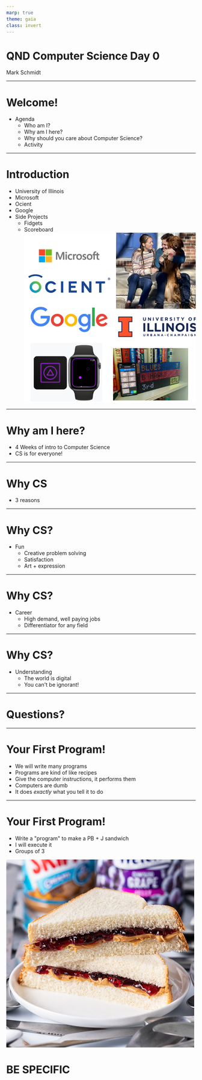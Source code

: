 ```yaml
---
marp: true
theme: gaia
class: invert
---
```


# QND Computer Science Day 0
Mark Schmidt

--- 

# Welcome!

- Agenda
    - Who am I?
    - Why am I here?
    - Why should you care about Computer Science?
    - Activity

---

# Introduction

- University of Illinois
- Microsoft
- Ocient
- Google
- Side Projects
    - Fidgets
    - Scoreboard
![bg right w:500](../assets/collage.png)

---

# Why am I here?

- 4 Weeks of intro to Computer Science
- CS is for everyone!



<!-- -->
<!-- Computer science can be really hard to self-teach -->
<!-- When I pitched this class, originally it was just for students who wished to learn about CS -->
---

# Why CS

- 3 reasons

---

# Why CS? 

- Fun
    - Creative problem solving
    - Satisfaction
    - Art + expression


---
# Why CS?

- Career
    - High demand, well paying jobs
    - Differentiator for any field

---

# Why CS?

- Understanding
    - The world is digital
    - You can't be ignorant!

<!-- -->
<!-- Even if you're not a computer person or a science person, you might find you enjoy the problem solving aspects! -->

---

# Questions?

<!-- -->
<!-- Any questions on what we're doing? -->
<!-- What's my role at Google like? -->
<!-- How did I know that Software Engineering was right for me? -->

---

# Your First Program!

- We will write many programs
- Programs are kind of like recipes
- Give the computer instructions, it performs them
- Computers are dumb
- It does *exactly* what you tell it to do

--- 

# Your First Program!

- Write a "program" to make a PB + J sandwich
- I will execute it
- Groups of 3

![bg right w:500](../assets/pbj.png)

# BE SPECIFIC